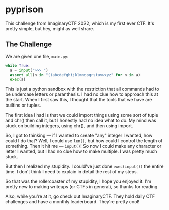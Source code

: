 # pyprison
This challenge from ImaginaryCTF 2022, which is my first ever CTF. It's pretty simple, but hey, might as well share.

## The Challenge
We are given one file, `main.py`:
```python
while True:
  a = input(">>> ")
  assert all(n in "()abcdefghijklmnopqrstuvwxyz" for n in a)
  exec(a)
```
This is just a python sandbox with the restriction that all commands had to be undercase letters or paranthesis. I had no clue how to approach this at the start. When I first saw this, I thought that the tools that we have are builtins or tuples.

The first idea I had is that we could import things using some sort of tuple and chr() then call it, but I honestly had no idea what to do. My mind was stuck on building integers, using chr(), and then using import.

So, I got to thinking — if I wanted to create "any" integer I wanted, how could I do that? Well, I could use `len()`, but how could I control the length of something. Then it hit me — `input()`! So now I could make any character or letter I wanted, but I had no clue how to make multiple. I was pretty much stuck.

But then I realized my stupidity. I could've just done `exec(input())` the entire time. I don't think I need to explain in detail the rest of my steps.

So that was the rollercoaster of my stupidity, I hope you enjoyed it. I'm pretty new to making writeups (or CTFs in general), so thanks for reading.

Also, while you're at it, go check out ImaginaryCTF. They hold daily CTF challenges and have a monthly leaderboard. They're pretty cool!